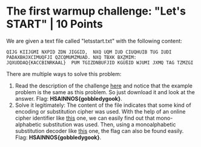 # The first warmup challenge: "Let's START" | 10 Points
We are given a text file called "letsstart.txt" with the following content:

    QIJG KIIJGMI NXPID ZDN JIGGID,  NXQ UQM IUD CIUQHUIB TÜG IUDI PADAXBHJXCIMUQFJI QZCQMUMZMUAD. NXQ TBXK BXZMIM: JQXUDDAQ{KACCBINRKAAL}  PUM TGIZDNBUFJID KGÜßID WJUMI JXMQ TAG TZMZGI
There are multiple ways to solve this problem:
1. Read the description of the challenge [here](https://www.hs-augsburg.de/Informatik/HSA-innos/Institut/White-Hats-for-Future-2023.html) and notice that the
example problem is the same as this problem. So just download it and look at the answer. Flag: **HSAINNOS{gobbledygook}**.
2. Solve it legitimately: The content of the file indicates that some kind of encoding or substitution cipher was used. With the help of an online cipher 
identifier like [this](https://www.dcode.fr/cipher-identifier) one, we can easily find out that mono-alphabetic substitution was used. Then, using a monoalphabetic 
substitution decoder like [this](https://www.dcode.fr/monoalphabetic-substitution) one, the flag can also be found easily. Flag: **HSAINNOS{gobbledygook}**. 
